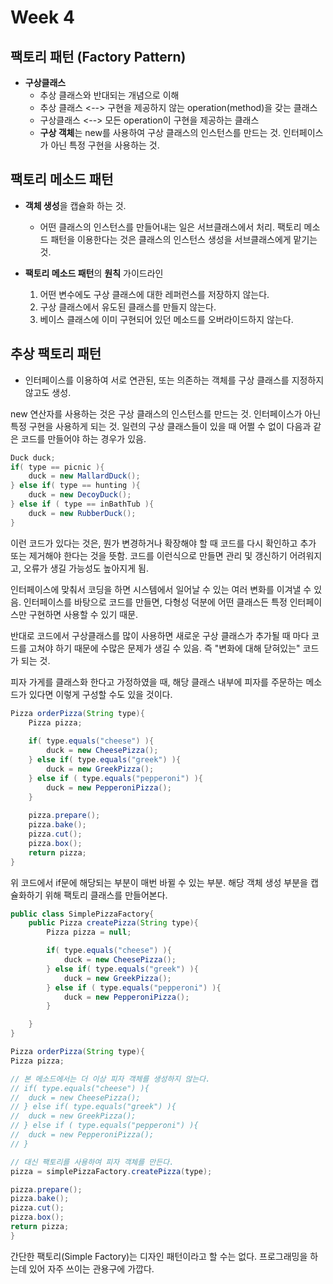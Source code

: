 # Week 4

## 팩토리 패턴 (Factory Pattern) 

* **구상클래스**
  * 추상 클래스와 반대되는 개념으로 이해
  * 추상 클래스 <--> 구현을 제공하지 않는 operation(method)을 갖는 클래스
  * 구상클래스 <--> 모든 operation이 구현을 제공하는 클래스
  * **구상 객체**는 new를 사용하여 구상 클래스의 인스턴스를 만드는 것. 인터페이스가 아닌 특정 구현을 사용하는 것.

## 팩토리 메소드 패턴
* **객체 생성**을 캡슐화 하는 것.
  * 어떤 클래스의 인스턴스를 만들어내는 일은 서브클래스에서 처리. 팩토리 메소드 패턴을 이용한다는 것은 클래스의 인스턴스 생성을 서브클래스에게 맡기는 것.
    
* **팩토리 메소드 패턴**의 **원칙** 가이드라인
  1. 어떤 변수에도 구상 클래스에 대한 레퍼런스를 저장하지 않는다.
  2. 구상 클래스에서 유도된 클래스를 만들지 않는다.
  3. 베이스 클래스에 이미 구현되어 있던 메소드를 오버라이드하지 않는다.

## 추상 팩토리 패턴
* 인터페이스를 이용하여 서로 연관된, 또는 의존하는 객체를 구상 클래스를 지정하지 않고도 생성.
  
new 연산자를 사용하는 것은 구상 클래스의 인스턴스를 만드는 것. 인터페이스가 아닌 특정 구현을 사용하게 되는 것.
일련의 구상 클래스들이 있을 때 어쩔 수 없이 다음과 같은 코드를 만들어야 하는 경우가 있음.  


```JAVA
Duck duck;
if( type == picnic ){
    duck = new MallardDuck();
} else if( type == hunting ){
    duck = new DecoyDuck();
} else if ( type == inBathTub ){
    duck = new RubberDuck();
}
```
이런 코드가 있다는 것은, 뭔가 변경하거나 확장해야 할 때 코드를 다시 확인하고 추가 또는 제거해야 한다는 것을 뜻함.
코드를 이런식으로 만들면 관리 및 갱신하기 어려워지고, 오류가 생길 가능성도 높아지게 됨.

인터페이스에 맞춰서 코딩을 하면 시스템에서 일어날 수 있는 여러 변화를 이겨낼 수 있음. 인터페이스를 바탕으로 코드를 만들면, 다형성 덕분에 어떤 클래스든 특정 인터페이스만 구현하면 사용할 수 있기 때문.  
  
반대로 코드에서 구상클래스를 많이 사용하면 새로운 구상 클래스가 추가될 때 마다 코드를 고쳐야 하기 때문에 수많은 문제가 생길 수 있음. 즉 "변화에 대해 닫혀있는" 코드가 되는 것.

피자 가게를 클래스화 한다고 가정하였을 때, 해당 클래스 내부에 피자를 주문하는 메소드가 있다면 이렇게 구성할 수도 있을 것이다.

```JAVA
Pizza orderPizza(String type){
    Pizza pizza;
    
    if( type.equals("cheese") ){
        duck = new CheesePizza();
    } else if( type.equals("greek") ){
        duck = new GreekPizza();
    } else if ( type.equals("pepperoni") ){
        duck = new PepperoniPizza();
    }
    
    pizza.prepare();
    pizza.bake();
    pizza.cut();
    pizza.box();
    return pizza;
}
```
위 코드에서 if문에 해당되는 부분이 매번 바뀔 수 있는 부분. 해당 객체 생성 부분을 캡슐화하기 위해 팩토리 클래스를 만들어본다.

```JAVA
public class SimplePizzaFactory{
    public Pizza createPizza(String type){
        Pizza pizza = null;

        if( type.equals("cheese") ){
            duck = new CheesePizza();
        } else if( type.equals("greek") ){
            duck = new GreekPizza();
        } else if ( type.equals("pepperoni") ){
            duck = new PepperoniPizza();
        }

    }
}
```

```JAVA
Pizza orderPizza(String type){
Pizza pizza;

// 본 메소드에서는 더 이상 피자 객체를 생성하지 않는다.
// if( type.equals("cheese") ){
//  duck = new CheesePizza();
// } else if( type.equals("greek") ){
//  duck = new GreekPizza();
// } else if ( type.equals("pepperoni") ){
//  duck = new PepperoniPizza();
// }

// 대신 팩토리를 사용하여 피자 객체를 만든다.
pizza = simplePizzaFactory.createPizza(type);

pizza.prepare();
pizza.bake();
pizza.cut();
pizza.box();
return pizza;
}
```
간단한 팩토리(Simple Factory)는 디자인 패턴이라고 할 수는 없다. 프로그래밍을 하는데 있어 자주 쓰이는 관용구에 가깝다.

